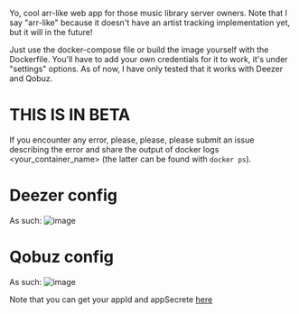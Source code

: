 Yo, cool arr-like web app for those music library server owners. Note that I say "arr-like" because it doesn't have an artist tracking implementation yet, but it will in the future!

Just use the docker-compose file or build the image yourself with the Dockerfile. You'll have to add your own credentials for it to work, it's under "settings" options. As of now, I have only tested that it works with Deezer and Qobuz.

# THIS IS IN BETA

If you encounter any error, please, please, please submit an issue describing the error and share the output of docker logs <your_container_name> (the latter can be found with `docker ps`). 

# Deezer config

As such:
![image](https://github.com/user-attachments/assets/c2bc3719-a2e7-4617-9279-21e73e596996)

# Qobuz config

As such:
![image](https://github.com/user-attachments/assets/dc9bec8d-e8e8-4d04-b83a-49947d516b44)

Note that you can get your appId and appSecrete [here](https://gist.github.com/vitiko98/bb89fd203d08e285d06abf40d96db592)
